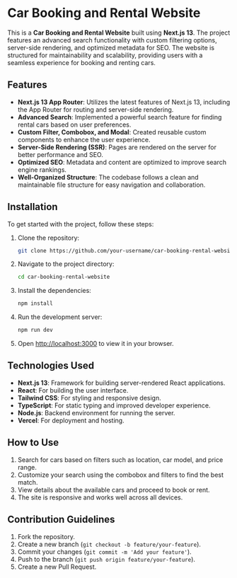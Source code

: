 # Car Booking and Rental Website

This is a **Car Booking and Rental Website** built using **Next.js 13**. The project features an advanced search functionality with custom filtering options, server-side rendering, and optimized metadata for SEO. The website is structured for maintainability and scalability, providing users with a seamless experience for booking and renting cars.

## Features

- **Next.js 13 App Router**: Utilizes the latest features of Next.js 13, including the App Router for routing and server-side rendering.
- **Advanced Search**: Implemented a powerful search feature for finding rental cars based on user preferences.
- **Custom Filter, Combobox, and Modal**: Created reusable custom components to enhance the user experience.
- **Server-Side Rendering (SSR)**: Pages are rendered on the server for better performance and SEO.
- **Optimized SEO**: Metadata and content are optimized to improve search engine rankings.
- **Well-Organized Structure**: The codebase follows a clean and maintainable file structure for easy navigation and collaboration.

## Installation

To get started with the project, follow these steps:

1. Clone the repository:

    ```bash
    git clone https://github.com/your-username/car-booking-rental-website.git
    ```

2. Navigate to the project directory:

    ```bash
    cd car-booking-rental-website
    ```

3. Install the dependencies:

    ```bash
    npm install
    ```

4. Run the development server:

    ```bash
    npm run dev
    ```

5. Open [http://localhost:3000](http://localhost:3000) to view it in your browser.

## Technologies Used

- **Next.js 13**: Framework for building server-rendered React applications.
- **React**: For building the user interface.
- **Tailwind CSS**: For styling and responsive design.
- **TypeScript**: For static typing and improved developer experience.
- **Node.js**: Backend environment for running the server.
- **Vercel**: For deployment and hosting.

## How to Use

1. Search for cars based on filters such as location, car model, and price range.
2. Customize your search using the combobox and filters to find the best match.
3. View details about the available cars and proceed to book or rent.
4. The site is responsive and works well across all devices.

## Contribution Guidelines

1. Fork the repository.
2. Create a new branch (`git checkout -b feature/your-feature`).
3. Commit your changes (`git commit -m 'Add your feature'`).
4. Push to the branch (`git push origin feature/your-feature`).
5. Create a new Pull Request.

